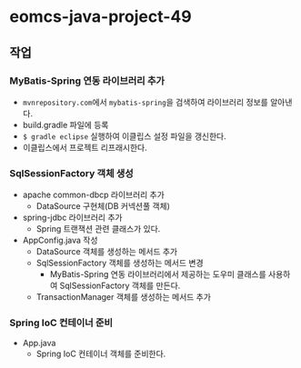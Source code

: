 # eomcs-java-project-49

## 작업

### MyBatis-Spring 연동 라이브러리 추가

- `mvnrepository.com`에서 `mybatis-spring`을 검색하여 라이브러리 정보를 알아낸다.
- build.gradle 파일에 등록
- `$ gradle eclipse` 실행하여 이클립스 설정 파일을 갱신한다.
- 이클립스에서 프로젝트 리프래시한다.

### SqlSessionFactory 객체 생성

- apache common-dbcp 라이브러리 추가
    - DataSource 구현체(DB 커넥션풀 객체)
- spring-jdbc 라이브러리 추가
    - Spring 트랜잭션 관련 클래스가 있다.
- AppConfig.java 작성
    - DataSource 객체를 생성하는 메서드 추가
    - SqlSessionFactory 객체를 생성하는 메서드 변경
        - MyBatis-Spring 연동 라이브러리에서 제공하는 도우미 클래스를 사용하여 SqlSessionFactory 객체를 만든다.
    - TransactionManager 객체를 생성하는 메서드 추가

### Spring IoC 컨테이너 준비

- App.java
    - Spring IoC 컨테이너 객체를 준비한다.
